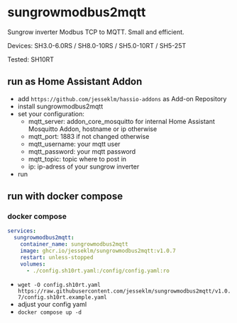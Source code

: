 # sungrowmodbus2mqtt

Sungrow inverter Modbus TCP to MQTT.
Small and efficient.

Devices: SH3.0-6.0RS / SH8.0-10RS / SH5.0-10RT / SH5-25T

Tested: SH10RT

## run as Home Assistant Addon

- add `https://github.com/jesseklm/hassio-addons` as Add-on Repository
- install sungrowmodbus2mqtt
- set your configuration:
  - mqtt_server: addon_core_mosquitto for internal Home Assistant Mosquitto Addon, hostname or ip otherwise
  - mqtt_port: 1883 if not changed otherwise
  - mqtt_username: your mqtt user
  - mqtt_password: your mqtt password
  - mqtt_topic: topic where to post in
  - ip: ip-adress of your sungrow inverter
- run

## run with docker compose

### docker compose

```yaml
services:
  sungrowmodbus2mqtt:
    container_name: sungrowmodbus2mqtt
    image: ghcr.io/jesseklm/sungrowmodbus2mqtt:v1.0.7
    restart: unless-stopped
    volumes:
      - ./config.sh10rt.yaml:/config/config.yaml:ro
```

- `wget -O config.sh10rt.yaml https://raw.githubusercontent.com/jesseklm/sungrowmodbus2mqtt/v1.0.7/config.sh10rt.example.yaml`
- adjust your config yaml
- `docker compose up -d`

